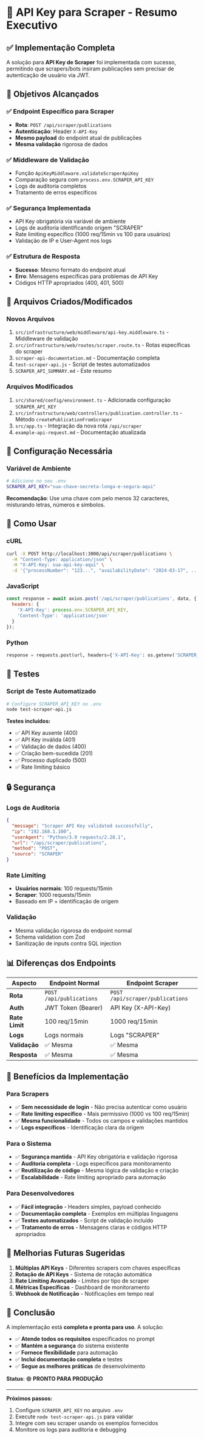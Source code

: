 # 🤖 API Key para Scraper - Resumo Executivo

## ✅ Implementação Completa

A solução para **API Key de Scraper** foi implementada com sucesso, permitindo que scrapers/bots insiram publicações sem precisar de autenticação de usuário via JWT.

## 🎯 Objetivos Alcançados

### ✅ Endpoint Específico para Scraper

- **Rota**: `POST /api/scraper/publications`
- **Autenticação**: Header `X-API-Key`
- **Mesmo payload** do endpoint atual de publicações
- **Mesma validação** rigorosa de dados

### ✅ Middleware de Validação

- Função `ApiKeyMiddleware.validateScraperApiKey`
- Comparação segura com `process.env.SCRAPER_API_KEY`
- Logs de auditoria completos
- Tratamento de erros específicos

### ✅ Segurança Implementada

- API Key obrigatória via variável de ambiente
- Logs de auditoria identificando origem "SCRAPER"
- Rate limiting específico (1000 req/15min vs 100 para usuários)
- Validação de IP e User-Agent nos logs

### ✅ Estrutura de Resposta

- **Sucesso**: Mesmo formato do endpoint atual
- **Erro**: Mensagens específicas para problemas de API Key
- Códigos HTTP apropriados (400, 401, 500)

## 📁 Arquivos Criados/Modificados

### Novos Arquivos

1. `src/infrastructure/web/middleware/api-key.middleware.ts` - Middleware de validação
2. `src/infrastructure/web/routes/scraper.route.ts` - Rotas específicas do scraper
3. `scraper-api-documentation.md` - Documentação completa
4. `test-scraper-api.js` - Script de testes automatizados
5. `SCRAPER_API_SUMMARY.md` - Este resumo

### Arquivos Modificados

1. `src/shared/config/environment.ts` - Adicionada configuração `SCRAPER_API_KEY`
2. `src/infrastructure/web/controllers/publication.controller.ts` - Método `createPublicationFromScraper`
3. `src/app.ts` - Integração da nova rota `/api/scraper`
4. `example-api-request.md` - Documentação atualizada

## 🔧 Configuração Necessária

### Variável de Ambiente

```bash
# Adicione no seu .env
SCRAPER_API_KEY="sua-chave-secreta-longa-e-segura-aqui"
```

**Recomendação**: Use uma chave com pelo menos 32 caracteres, misturando letras, números e símbolos.

## 🚀 Como Usar

### cURL

```bash
curl -X POST http://localhost:3000/api/scraper/publications \
  -H "Content-Type: application/json" \
  -H "X-API-Key: sua-api-key-aqui" \
  -d '{"processNumber": "123...", "availabilityDate": "2024-03-17", ...}'
```

### JavaScript

```javascript
const response = await axios.post('/api/scraper/publications', data, {
  headers: {
    'X-API-Key': process.env.SCRAPER_API_KEY,
    'Content-Type': 'application/json'
  }
});
```

### Python

```python
response = requests.post(url, headers={'X-API-Key': os.getenv('SCRAPER_API_KEY')}, json=data)
```

## 🧪 Testes

### Script de Teste Automatizado

```bash
# Configure SCRAPER_API_KEY no .env
node test-scraper-api.js
```

**Testes incluídos:**

- ✅ API Key ausente (400)
- ✅ API Key inválida (401)
- ✅ Validação de dados (400)
- ✅ Criação bem-sucedida (201)
- ✅ Processo duplicado (500)
- ✅ Rate limiting básico

## 🔒 Segurança

### Logs de Auditoria

```json
{
  "message": "Scraper API Key validated successfully",
  "ip": "192.168.1.100",
  "userAgent": "Python/3.9 requests/2.28.1",
  "url": "/api/scraper/publications",
  "method": "POST",
  "source": "SCRAPER"
}
```

### Rate Limiting

- **Usuários normais**: 100 requests/15min
- **Scraper**: 1000 requests/15min
- Baseado em IP + identificação de origem

### Validação

- Mesma validação rigorosa do endpoint normal
- Schema validation com Zod
- Sanitização de inputs contra SQL injection

## 📊 Diferenças dos Endpoints

| Aspecto | Endpoint Normal | Endpoint Scraper |
|---------|----------------|------------------|
| **Rota** | `POST /api/publications` | `POST /api/scraper/publications` |
| **Auth** | JWT Token (Bearer) | API Key (X-API-Key) |
| **Rate Limit** | 100 req/15min | 1000 req/15min |
| **Logs** | Logs normais | Logs "SCRAPER" |
| **Validação** | ✅ Mesma | ✅ Mesma |
| **Resposta** | ✅ Mesma | ✅ Mesma |

## 🎉 Benefícios da Implementação

### Para Scrapers

- ✅ **Sem necessidade de login** - Não precisa autenticar como usuário
- ✅ **Rate limiting específico** - Mais permissivo (1000 vs 100 req/15min)
- ✅ **Mesma funcionalidade** - Todos os campos e validações mantidos
- ✅ **Logs específicos** - Identificação clara da origem

### Para o Sistema

- ✅ **Segurança mantida** - API Key obrigatória e validação rigorosa
- ✅ **Auditoria completa** - Logs específicos para monitoramento
- ✅ **Reutilização de código** - Mesma lógica de validação e criação
- ✅ **Escalabilidade** - Rate limiting apropriado para automação

### Para Desenvolvedores

- ✅ **Fácil integração** - Headers simples, payload conhecido
- ✅ **Documentação completa** - Exemplos em múltiplas linguagens
- ✅ **Testes automatizados** - Script de validação incluído
- ✅ **Tratamento de erros** - Mensagens claras e códigos HTTP apropriados

## 🔮 Melhorias Futuras Sugeridas

1. **Múltiplas API Keys** - Diferentes scrapers com chaves específicas
2. **Rotação de API Keys** - Sistema de rotação automática
3. **Rate Limiting Avançado** - Limites por tipo de scraper
4. **Métricas Específicas** - Dashboard de monitoramento
5. **Webhook de Notificação** - Notificações em tempo real

## 🏁 Conclusão

A implementação está **completa e pronta para uso**. A solução:

- ✅ **Atende todos os requisitos** especificados no prompt
- ✅ **Mantém a segurança** do sistema existente
- ✅ **Fornece flexibilidade** para automação
- ✅ **Inclui documentação completa** e testes
- ✅ **Segue as melhores práticas** de desenvolvimento

**Status**: 🟢 **PRONTO PARA PRODUÇÃO**

---

**Próximos passos:**

1. Configure `SCRAPER_API_KEY` no arquivo `.env`
2. Execute `node test-scraper-api.js` para validar
3. Integre com seu scraper usando os exemplos fornecidos
4. Monitore os logs para auditoria e debugging
